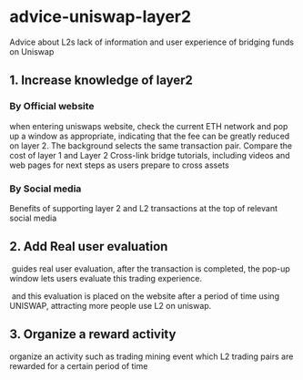 # advice-uniswap-layer2
Advice about L2s lack of information and user experience of bridging funds on Uniswap

## 1. Increase knowledge of layer2

### By Official website

when entering uniswaps website, check the current ETH network and pop up a window as appropriate, indicating that the fee can be greatly reduced on layer 2. The background selects the same transaction pair. Compare the cost of layer 1 and Layer 2 Cross-link bridge tutorials, including videos and web pages for next steps as users prepare to cross assets

### By Social media

Benefits of supporting layer 2 and L2 transactions at the top of relevant social media 



## 2. Add Real user evaluation

​	guides real user evaluation, after the transaction is completed, the pop-up window lets users evaluate this trading experience.

​	and this evaluation is placed on the website after a period of time using UNISWAP, attracting more people use L2 on uniswap.



## 3. Organize a reward activity

 organize an activity such as   trading mining event  which L2 trading pairs are rewarded for a certain period of time

